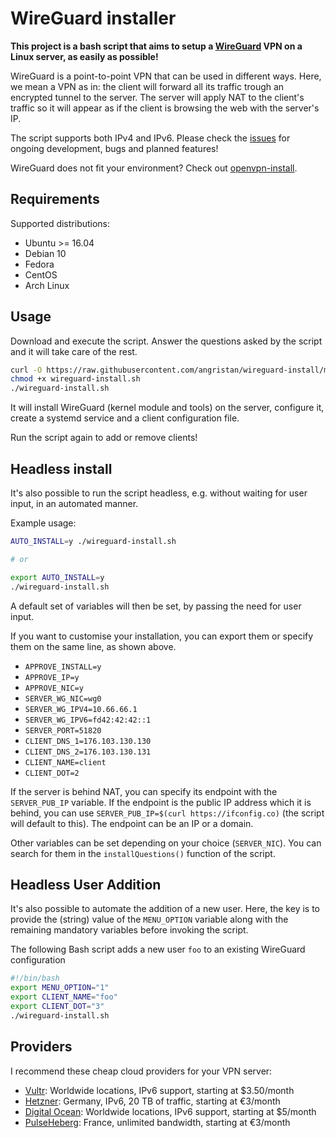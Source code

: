 # WireGuard installer

**This project is a bash script that aims to setup a [WireGuard](https://www.wireguard.com/) VPN on a Linux server, as easily as possible!**

WireGuard is a point-to-point VPN that can be used in different ways. Here, we mean a VPN as in: the client will forward all its traffic trough an encrypted tunnel to the server.
The server will apply NAT to the client's traffic so it will appear as if the client is browsing the web with the server's IP.

The script supports both IPv4 and IPv6. Please check the [issues](https://github.com/angristan/wireguard-install/issues) for ongoing development, bugs and planned features!

WireGuard does not fit your environment? Check out [openvpn-install](https://github.com/angristan/openvpn-install).

## Requirements

Supported distributions:

- Ubuntu >= 16.04
- Debian 10
- Fedora
- CentOS
- Arch Linux

## Usage

Download and execute the script. Answer the questions asked by the script and it will take care of the rest.

```bash
curl -O https://raw.githubusercontent.com/angristan/wireguard-install/master/wireguard-install.sh
chmod +x wireguard-install.sh
./wireguard-install.sh
```

It will install WireGuard (kernel module and tools) on the server, configure it, create a systemd service and a client configuration file.

Run the script again to add or remove clients!

## Headless install

It's also possible to run the script headless, e.g. without waiting for user input, in an automated manner.

Example usage:

```bash
AUTO_INSTALL=y ./wireguard-install.sh

# or

export AUTO_INSTALL=y
./wireguard-install.sh
```

A default set of variables will then be set, by passing the need for user input.

If you want to customise your installation, you can export them or specify them on the same line, as shown above.

- `APPROVE_INSTALL=y`
- `APPROVE_IP=y`
- `APPROVE_NIC=y`
- `SERVER_WG_NIC=wg0`
- `SERVER_WG_IPV4=10.66.66.1`
- `SERVER_WG_IPV6=fd42:42:42::1`
- `SERVER_PORT=51820`
- `CLIENT_DNS_1=176.103.130.130`
- `CLIENT_DNS_2=176.103.130.131`
- `CLIENT_NAME=client`
- `CLIENT_DOT=2`

If the server is behind NAT, you can specify its endpoint with the `SERVER_PUB_IP` variable. If the endpoint is the public IP address which it is behind, you can use `SERVER_PUB_IP=$(curl https://ifconfig.co)` (the script will default to this). The endpoint can be an IP or a domain.

Other variables can be set depending on your choice (`SERVER_NIC`). You can search for them in the `installQuestions()` function of the script.

## Headless User Addition

It's also possible to automate the addition of a new user. Here, the key is to provide the (string) value of the `MENU_OPTION` variable along with the remaining mandatory variables before invoking the script.

The following Bash script adds a new user `foo` to an existing WireGuard configuration

```bash
#!/bin/bash
export MENU_OPTION="1"
export CLIENT_NAME="foo"
export CLIENT_DOT="3"
./wireguard-install.sh
```

## Providers

I recommend these cheap cloud providers for your VPN server:

- [Vultr](https://goo.gl/Xyd1Sc): Worldwide locations, IPv6 support, starting at \$3.50/month
- [Hetzner](https://hetzner.cloud/?ref=ywtlvZsjgeDq): Germany, IPv6, 20 TB of traffic, starting at €3/month
- [Digital Ocean](https://goo.gl/qXrNLK): Worldwide locations, IPv6 support, starting at \$5/month
- [PulseHeberg](https://goo.gl/76yqW5): France, unlimited bandwidth, starting at €3/month
